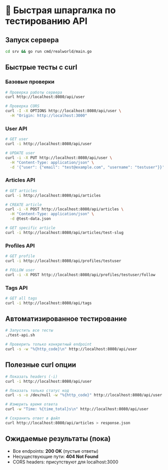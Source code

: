 # 🚀 Быстрая шпаргалка по тестированию API

## Запуск сервера
```bash
cd srv && go run cmd/realworld/main.go
```

## Быстрые тесты с curl

### Базовые проверки
```bash
# Проверка работы сервера
curl http://localhost:8080/api/user

# Проверка CORS
curl -I -X OPTIONS http://localhost:8080/api/user \
  -H "Origin: http://localhost:3000"
```

### User API
```bash
# GET user
curl -i http://localhost:8080/api/user

# UPDATE user  
curl -i -X PUT http://localhost:8080/api/user \
  -H "Content-Type: application/json" \
  -d '{"user": {"email": "test@example.com", "username": "testuser"}}'
```

### Articles API
```bash
# GET articles
curl -i http://localhost:8080/api/articles

# CREATE article
curl -i -X POST http://localhost:8080/api/articles \
  -H "Content-Type: application/json" \
  -d @test-data.json

# GET specific article
curl -i http://localhost:8080/api/articles/test-slug
```

### Profiles API
```bash
# GET profile
curl -i http://localhost:8080/api/profiles/testuser

# FOLLOW user
curl -i -X POST http://localhost:8080/api/profiles/testuser/follow
```

### Tags API
```bash
# GET all tags
curl -i http://localhost:8080/api/tags
```

## Автоматизированное тестирование
```bash
# Запустить все тесты
./test-api.sh

# Проверить только конкретный endpoint
curl -s -w "%{http_code}\n" http://localhost:8080/api/user
```

## Полезные curl опции
```bash
# Показать headers (-i)
curl -i http://localhost:8080/api/user

# Показать только статус код
curl -s -o /dev/null -w "%{http_code}" http://localhost:8080/api/user

# Измерить время ответа
curl -w "Time: %{time_total}s\n" http://localhost:8080/api/user

# Сохранить ответ в файл
curl http://localhost:8080/api/articles > response.json
```

## Ожидаемые результаты (пока)
- Все endpoints: **200 OK** (пустые ответы)
- Несуществующие пути: **404 Not Found**
- CORS headers: присутствуют для localhost:3000